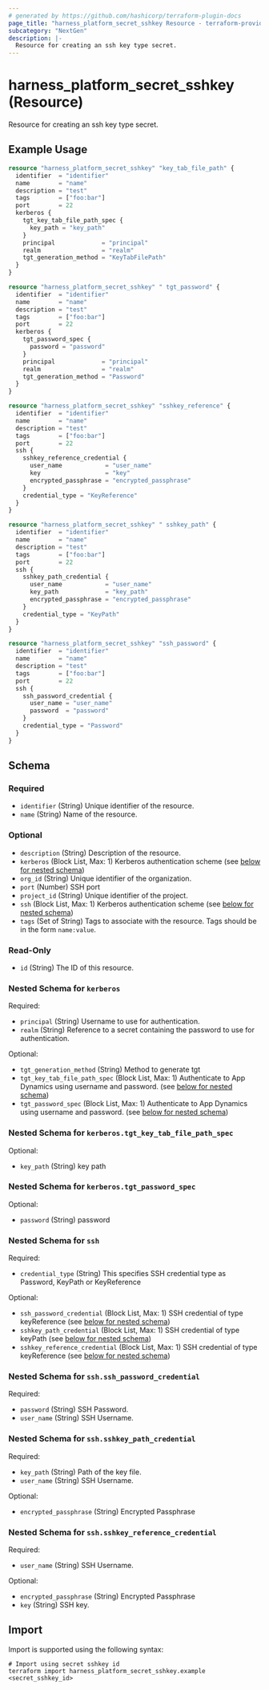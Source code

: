 ```yaml
---
# generated by https://github.com/hashicorp/terraform-plugin-docs
page_title: "harness_platform_secret_sshkey Resource - terraform-provider-harness"
subcategory: "NextGen"
description: |-
  Resource for creating an ssh key type secret.
---
```


# harness_platform_secret_sshkey (Resource)

Resource for creating an ssh key type secret.

## Example Usage

```terraform
resource "harness_platform_secret_sshkey" "key_tab_file_path" {
  identifier  = "identifier"
  name        = "name"
  description = "test"
  tags        = ["foo:bar"]
  port        = 22
  kerberos {
    tgt_key_tab_file_path_spec {
      key_path = "key_path"
    }
    principal             = "principal"
    realm                 = "realm"
    tgt_generation_method = "KeyTabFilePath"
  }
}

resource "harness_platform_secret_sshkey" " tgt_password" {
  identifier  = "identifier"
  name        = "name"
  description = "test"
  tags        = ["foo:bar"]
  port        = 22
  kerberos {
    tgt_password_spec {
      password = "password"
    }
    principal             = "principal"
    realm                 = "realm"
    tgt_generation_method = "Password"
  }
}

resource "harness_platform_secret_sshkey" "sshkey_reference" {
  identifier  = "identifier"
  name        = "name"
  description = "test"
  tags        = ["foo:bar"]
  port        = 22
  ssh {
    sshkey_reference_credential {
      user_name            = "user_name"
      key                  = "key"
      encrypted_passphrase = "encrypted_passphrase"
    }
    credential_type = "KeyReference"
  }
}

resource "harness_platform_secret_sshkey" " sshkey_path" {
  identifier  = "identifier"
  name        = "name"
  description = "test"
  tags        = ["foo:bar"]
  port        = 22
  ssh {
    sshkey_path_credential {
      user_name            = "user_name"
      key_path             = "key_path"
      encrypted_passphrase = "encrypted_passphrase"
    }
    credential_type = "KeyPath"
  }
}

resource "harness_platform_secret_sshkey" "ssh_password" {
  identifier  = "identifier"
  name        = "name"
  description = "test"
  tags        = ["foo:bar"]
  port        = 22
  ssh {
    ssh_password_credential {
      user_name = "user_name"
      password  = "password"
    }
    credential_type = "Password"
  }
}
```

<!-- schema generated by tfplugindocs -->
## Schema

### Required

- `identifier` (String) Unique identifier of the resource.
- `name` (String) Name of the resource.

### Optional

- `description` (String) Description of the resource.
- `kerberos` (Block List, Max: 1) Kerberos authentication scheme (see [below for nested schema](#nestedblock--kerberos))
- `org_id` (String) Unique identifier of the organization.
- `port` (Number) SSH port
- `project_id` (String) Unique identifier of the project.
- `ssh` (Block List, Max: 1) Kerberos authentication scheme (see [below for nested schema](#nestedblock--ssh))
- `tags` (Set of String) Tags to associate with the resource. Tags should be in the form `name:value`.

### Read-Only

- `id` (String) The ID of this resource.

<a id="nestedblock--kerberos"></a>
### Nested Schema for `kerberos`

Required:

- `principal` (String) Username to use for authentication.
- `realm` (String) Reference to a secret containing the password to use for authentication.

Optional:

- `tgt_generation_method` (String) Method to generate tgt
- `tgt_key_tab_file_path_spec` (Block List, Max: 1) Authenticate to App Dynamics using username and password. (see [below for nested schema](#nestedblock--kerberos--tgt_key_tab_file_path_spec))
- `tgt_password_spec` (Block List, Max: 1) Authenticate to App Dynamics using username and password. (see [below for nested schema](#nestedblock--kerberos--tgt_password_spec))

<a id="nestedblock--kerberos--tgt_key_tab_file_path_spec"></a>
### Nested Schema for `kerberos.tgt_key_tab_file_path_spec`

Optional:

- `key_path` (String) key path


<a id="nestedblock--kerberos--tgt_password_spec"></a>
### Nested Schema for `kerberos.tgt_password_spec`

Optional:

- `password` (String) password



<a id="nestedblock--ssh"></a>
### Nested Schema for `ssh`

Required:

- `credential_type` (String) This specifies SSH credential type as Password, KeyPath or KeyReference

Optional:

- `ssh_password_credential` (Block List, Max: 1) SSH credential of type keyReference (see [below for nested schema](#nestedblock--ssh--ssh_password_credential))
- `sshkey_path_credential` (Block List, Max: 1) SSH credential of type keyPath (see [below for nested schema](#nestedblock--ssh--sshkey_path_credential))
- `sshkey_reference_credential` (Block List, Max: 1) SSH credential of type keyReference (see [below for nested schema](#nestedblock--ssh--sshkey_reference_credential))

<a id="nestedblock--ssh--ssh_password_credential"></a>
### Nested Schema for `ssh.ssh_password_credential`

Required:

- `password` (String) SSH Password.
- `user_name` (String) SSH Username.


<a id="nestedblock--ssh--sshkey_path_credential"></a>
### Nested Schema for `ssh.sshkey_path_credential`

Required:

- `key_path` (String) Path of the key file.
- `user_name` (String) SSH Username.

Optional:

- `encrypted_passphrase` (String) Encrypted Passphrase


<a id="nestedblock--ssh--sshkey_reference_credential"></a>
### Nested Schema for `ssh.sshkey_reference_credential`

Required:

- `user_name` (String) SSH Username.

Optional:

- `encrypted_passphrase` (String) Encrypted Passphrase
- `key` (String) SSH key.

## Import

Import is supported using the following syntax:

```shell
# Import using secret sshkey id
terraform import harness_platform_secret_sshkey.example <secret_sshkey_id>
```
